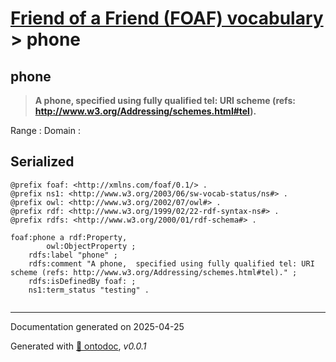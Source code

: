 # [Friend of a Friend (FOAF) vocabulary](../homepage.md) > phone

## phone

> **A phone,  specified using fully qualified tel: URI scheme (refs: http://www.w3.org/Addressing/schemes.html#tel).**

Range :
Domain :

## Serialized

```ttl
@prefix foaf: <http://xmlns.com/foaf/0.1/> .
@prefix ns1: <http://www.w3.org/2003/06/sw-vocab-status/ns#> .
@prefix owl: <http://www.w3.org/2002/07/owl#> .
@prefix rdf: <http://www.w3.org/1999/02/22-rdf-syntax-ns#> .
@prefix rdfs: <http://www.w3.org/2000/01/rdf-schema#> .

foaf:phone a rdf:Property,
        owl:ObjectProperty ;
    rdfs:label "phone" ;
    rdfs:comment "A phone,  specified using fully qualified tel: URI scheme (refs: http://www.w3.org/Addressing/schemes.html#tel)." ;
    rdfs:isDefinedBy foaf: ;
    ns1:term_status "testing" .


```

---

Documentation generated on 2025-04-25

Generated with [📑 ontodoc](https://github.com/StephaneBranly/ontodoc), *v0.0.1*
